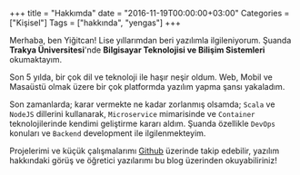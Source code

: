 +++
title = "Hakkımda"
date = "2016-11-19T00:00:00+03:00"
Categories = ["Kişisel"]
Tags = ["hakkında", "yengas"]
+++

Merhaba, ben Yiğitcan! Lise yıllarımdan beri yazılımla ilgileniyorum. Şuanda **Trakya Üniversitesi**'nde **Bilgisayar Teknolojisi ve Bilişim Sistemleri** okumaktayım.

Son 5 yılda, bir çok dil ve teknoloji ile haşır neşir oldum. Web, Mobil ve Masaüstü olmak üzere bir çok platformda yazılım yapma şansı yakaladım.

Son zamanlarda; karar vermekte ne kadar zorlanmış olsamda; `Scala` ve `NodeJS` dillerini kullanarak, `Microservice` mimarisinde ve `Container` teknolojilerinde kendimi geliştirme kararı aldım. Şuanda özellikle `DevOps` konuları ve `Backend` development ile ilgilenmekteyim.

Projelerimi ve küçük çalışmalarımı [Github](https://github.com/Yengas) üzerinde takip edebilir, yazılım hakkındaki görüş ve öğretici yazılarımı bu blog üzerinden okuyabiliriniz!
